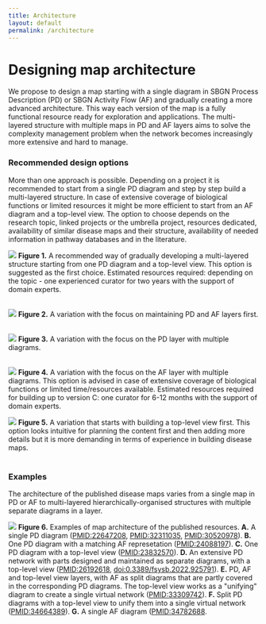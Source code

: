 ```yaml
---
title: Architecture
layout: default
permalink: /architecture
---
```


# Designing map architecture

We propose to design a map starting with a single diagram in SBGN Process Description (PD) or SBGN Activity Flow (AF) and gradually creating a more advanced architecture. This way each version of the map is a fully functional resource ready for exploration and applications. The multi-layered structure with multiple maps in PD and AF layers aims to solve the complexity management problem when the network becomes increasingly more extensive and hard to manage.

### Recommended design options

More than one approach is possible. Depending on a project it is recommended to start from a single PD diagram and step by step build a multi-layered structure. In case of extensive coverage of biological functions or limited resources it might be more efficient to start from an AF diagram and a top-level view. The option to choose depends on the research topic, linked projects  or the umbrella project, resources dedicated, availability of similar disease maps and their structure, availability of needed information in pathway databases and in the literature. 

![](../images/guidelines/design1.png)
**Figure 1.** A recommended way of gradually developing a multi-layered structure starting from one PD diagram and a top-level view. This option is suggested as the first choice. Estimated resources required: depending on the topic - one experienced curator for two years with the support of domain experts.
<br/>
<br/> 

![](../images/guidelines/afpd.png)
**Figure 2.** A variation with the focus on maintaining PD and AF layers first.
<br/>
<br/>

![](../images/guidelines/design2.png)
**Figure 3.** A variation with the focus on the PD layer with multiple diagrams.
<br/>
<br/>

![](../images/guidelines/design3.png)
**Figure 4.** A variation with the focus on the AF layer with multiple diagrams. This option is advised in case of extensive coverage of biological functions or limited time/resources available. Estimated resources required for building up to version C: one curator for 6-12 months with the support of domain experts.
<br/>

![](../images/guidelines/top.png)
**Figure 5.** A variation that starts with building a top-level view first. This option looks intuitive for planning the content first and then adding more details but it is more demanding in terms of experience in building disease maps.
<br/>
<br/>


### Examples

The architecture of the published disease maps varies from a single map in PD or AF to multi-layered hierarchically-organised structures with multiple separate diagrams in a layer. 

![](../images/guidelines/7maps.png)
**Figure 6.** Examples of map architecture of the published resources. **A.** A single PD diagram ([PMID:22647208](https://pubmed.ncbi.nlm.nih.gov/22647208), [PMID:32311035](https://pubmed.ncbi.nlm.nih.gov/32311035), [PMID:30520978](https://pubmed.ncbi.nlm.nih.gov/30520978)). **B.** One PD diagram with a matching AF represetation ([PMID:24088197](https://pubmed.ncbi.nlm.nih.gov/24088197)). **C.** One PD diagram with a top-level view ([PMID:23832570](https://pubmed.ncbi.nlm.nih.gov/23832570)). **D.** An extensive PD network with parts designed and maintained as separate diagrams, with a top-level view ([PMID:26192618](https://pubmed.ncbi.nlm.nih.gov/26192618), [doi:0.3389/fsysb.2022.925791](https://www.frontiersin.org/articles/10.3389/fsysb.2022.925791/full)). 
**E.** PD, AF and top-level view layers, with AF as split diagrams that are partly covered in the corresponding PD diagrams. The top-level view works as a "unifying" diagram to create a single virtual network ([PMID:33309742](https://pubmed.ncbi.nlm.nih.gov/33309742)). **F.** Split PD diagrams with a top-level view to unify them into a single virtual network ([PMID:34664389](https://pubmed.ncbi.nlm.nih.gov/34664389)). **G.**  A single AF diagram ([PMID:34782688]([PMID:](https://pubmed.ncbi.nlm.nih.gov/)34782688). 

